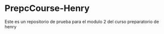 # PrepcCourse-Henry
Este es un repositorio de prueba para el modulo 2 del curso preparatorio de henry
